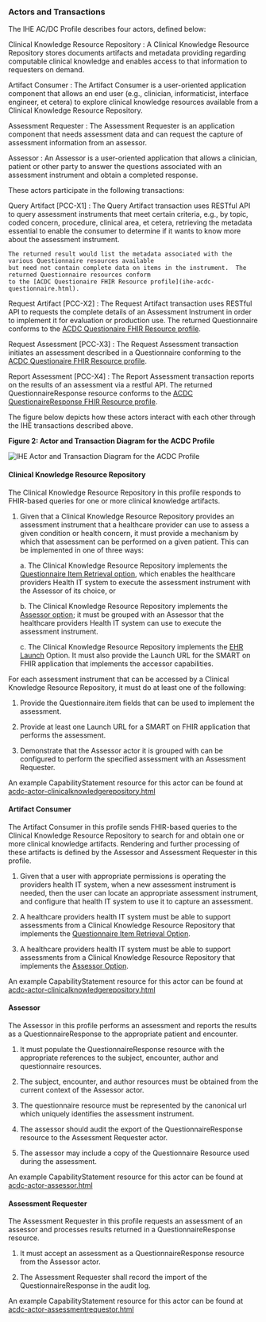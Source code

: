 ### Actors and Transactions

The IHE AC/DC Profile describes four actors, defined below:

Clinical Knowledge Resource Repository
: A Clinical Knowledge Resource Repository stores documents artifacts and metadata providing
regarding computable clinical knowledge and enables access to that information to requesters on demand.

Artifact Consumer
: The Artifact Consumer is a user-oriented application component that allows an end user (e.g.,
clinician, informaticist, interface engineer, et cetera) to explore clinical knowledge resources
available from a Clinical Knowledge Resource Repository.

Assessment Requester
: The Assessment Requester is an application component that needs assessment data and can request the
capture of assessment information from an assessor.

Assessor
: An Assessor is a user-oriented application that allows a clinician, patient or other party to answer the
questions associated with an assessment instrument and obtain a completed response.

These actors participate in the following transactions:

<a name='pcc-x1'> </a> Query Artifact [PCC-X1]
:   The Query Artifact transaction uses RESTful API to query assessment instruments that meet certain criteria, e.g., by
    topic, coded concern, procedure, clinical area, et cetera, retrieving the metadata essential to enable the
    consumer to determine if it wants to know more about the assessment instrument.

    The returned result would list the metadata associated with the various Questionnaire resources available
    but need not contain complete data on items in the instrument.  The returned Questionnaire resources conform
    to the [ACDC Questionaire FHIR Resource profile](ihe-acdc-questionnaire.html).

<a name='pcc-x2'> </a> Request Artifact [PCC-X2]
:   The Request Artifact transaction uses RESTful API to requests the complete details of an Assessment Instrument in
    order to implement it for evaluation or production use. The returned Questionnaire conforms to
    the [ACDC Questionaire FHIR Resource profile](ihe-acdc-questionnaire.html).


<a name='pcc-x3'> </a> Request Assessment [PCC-X3]
:   The Request Assessment transaction initiates an assessment described in a Questionnaire conforming to the
    [ACDC Questionaire FHIR Resource profile](ihe-acdc-questionnaire.html).

<a name='pcc-x4'> </a> Report Assessment [PCC-X4]
:   The Report Assessment transaction reports on the results of an assessment via a restful API.
    The returned QuestionnaireResponse resource conforms to
    the [ACDC QuestionaireResponse FHIR Resource profile](ihe-acdc-questionnaireresponse.html).

The figure below depicts how these actors interact with each other through the IHE transactions
described above.

**Figure 2: Actor and Transaction Diagram for the ACDC Profile**

![IHE Actor and Transaction Diagram for the ACDC Profile](ActorsAndTransactions.png "IHE Actor and Transaction Diagram for the ACDC Profile")
<div style="clear: left"/>

#### Clinical Knowledge Resource Repository
The Clinical Knowledge Resource Repository in this profile responds to FHIR-based queries for one or more clinical knowledge artifacts.

1. Given that a Clinical Knowledge Resource Repository provides an assessment instrument that a healthcare provider can use to assess a given condition or health concern, it must provide a mechanism by which that assessment can be performed on a given patient. This can be implemented in one of three ways:

    a. The Clinical Knowledge Resource Repository implements the [Questionnaire Item Retrieval option](profileoptions.html#item-option), which enables the healthcare providers Health IT system to execute the assessment instrument with the Assessor of its choice, or

    b. The Clinical Knowledge Resource Repository implements the [Assessor option](profileoptions.html#assessor-option); it must be grouped with an Assessor that the healthcare providers Health IT system can use to execute the assessment instrument.

    c. The Clinical Knowledge Resource Repository implements the [EHR Launch](profileoptions.html#ehrlaunch-option) Option.  It must also provide the Launch URL for the SMART on FHIR application that implements the accessor capabilities.

For each assessment instrument that can be accessed by a Clinical Knowledge Resource Repository, it must do at least one of the following:

1.  Provide the Questionnaire.item fields that can be used to implement the assessment.

2.  Provide at least one Launch URL for a SMART on FHIR application that performs the assessment.

3.  Demonstrate that the Assessor actor it is grouped with can be configured to perform the specified assessment with an
Assessment Requester.

An example CapabilityStatement resource for this actor can be found at [acdc-actor-clinicalknowledgerepository.html](acdc-actor-clinicalknowledgerepository.html)

#### Artifact Consumer
The Artifact Consumer in this profile sends FHIR-based queries to the Clinical Knowledge Resource Repository to
search for and obtain one or more clinical knowledge artifacts.  Rendering and further processing of these artifacts
is defined by the Assessor and Assessment Requester in this profile.

1.  Given that a user with appropriate permissions is operating the providers health IT system, when a new assessment
instrument is needed, then the user can locate an appropriate assessment instrument, and configure that health IT system
to use it to capture an assessment.

2.  A healthcare providers health IT system must be able to support assessments from a Clinical Knowledge Resource
Repository that implements the [Questionnaire Item Retrieval Option](profileoptions.html#item-option).

3.  A healthcare providers health IT system must be able to support assessments from a Clinical Knowledge Resource
Repository that implements the [Assessor Option](profileoptions.html#assessor-option).

An example CapabilityStatement resource for this actor can be found at [acdc-actor-clinicalknowledgerepository.html](acdc-actor-clinicalknowledgerepository.html)

#### Assessor
The Assessor in this profile performs an assessment and reports the results as a QuestionnaireResponse to the appropriate
patient and encounter.

1. It must populate the QuestionnaireResponse resource with the appropriate references to the subject,
encounter, author and questionnaire resources.

2. The subject, encounter, and author resources must be obtained from the
current context of the Assessor actor.

3. The questionnaire resource must be represented by the canonical url which
uniquely identifies the assessment instrument.

4. The assessor should audit the export of the QuestionnaireResponse resource to the
Assessment Requester actor.

5. The assessor may include a copy of the Questionnaire Resource used
during the assessment.

An example CapabilityStatement resource for this actor can be found at [acdc-actor-assessor.html](acdc-actor-assessor.html)

#### Assessment Requester
The Assessment Requester in this profile requests an assessment of an assessor and processes results returned in a
QuestionnaireResponse resource.

1. It must accept an assessment as a QuestionnaireResponse resource from the Assessor actor.

2. The Assessment Requester shall record the import of the QuestionnaireResponse in the audit log.

An example CapabilityStatement resource for this actor can be found at [acdc-actor-assessmentrequestor.html](acdc-actor-assessmentrequestor.html)
